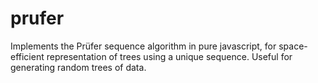 prufer
======

Implements the Prüfer sequence algorithm in pure javascript, for space-efficient representation of trees using  a unique sequence. Useful for generating random trees of data.
